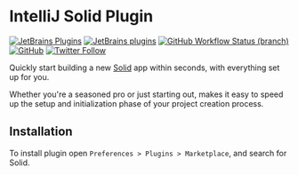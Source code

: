 # IntelliJ Solid Plugin

[![JetBrains Plugins](https://img.shields.io/jetbrains/plugin/v/21414-solid)](https://plugins.jetbrains.com/plugin/21414-solid)
[![JetBrains plugins](https://img.shields.io/jetbrains/plugin/d/21414-solid)](https://plugins.jetbrains.com/plugin/21414-solid/versions)
[![GitHub Workflow Status (branch)](https://img.shields.io/github/actions/workflow/status/KartanHQ/intellij-solidjs/build.yml?branch=master)](https://github.com/KartanHQ/intellij-solidjs/actions/workflows/build.yml)
[![GitHub](https://img.shields.io/github/license/KartanHQ/intellij-solidjs)](https://github.com/KartanHQ/intellij-solidjs/blob/master/LICENSE)
[![Twitter Follow](https://img.shields.io/badge/follow-%40nekofar-1DA1F2?logo=twitter&style=flat)](https://twitter.com/nekofar)

<!-- Plugin description -->
Quickly start building a new [Solid](https://solidjs.com) app within seconds, with everything set up for you.

Whether you're a seasoned pro or just starting out, makes it easy to speed up the setup and initialization phase of your project creation process.
<!-- Plugin description end -->

## Installation

To install plugin open `Preferences > Plugins > Marketplace`, and search for Solid.

